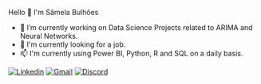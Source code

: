  Hello 👋 I'm Sâmela Bulhões



- 🌱 I’m currently working on Data Science Projects related to ARIMA and Neural Networks.
- 🔭 I'm currently looking for a job. 
- 📫 I'm currently using Power BI, Python, R and SQL on a daily basis.
  
[![Linkedin](https://img.shields.io/badge/LinkedIn-0077B5?style=for-the-badge&logo=linkedin&logoColor=white)](https://www.linkedin.com/in/samelabulhoes/)
[![Gmail](https://img.shields.io/badge/Gmail-D14836?style=for-the-badge&logo=gmail&logoColor=white)](samelabulhoes@gmail.com)
[![Discord](https://img.shields.io/badge/Discord-7289DA?style=for-the-badge&logo=discord&logoColor=white)](https://discord.com/channels/@me)
